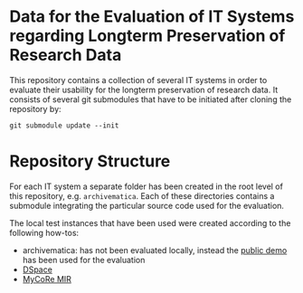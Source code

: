 # Data for the Evaluation of IT Systems regarding Longterm Preservation of Research Data

This repository contains a collection of several IT systems in order to evaluate their usability for the longterm preservation of research data.
It consists of several git submodules that have to be initiated after cloning the repository by:

```
git submodule update --init
```

# Repository Structure

For each IT system a separate folder has been created in the root level of this repository, e.g. `archivematica`.
Each of these directories contains a submodule integrating the particular source code used for the evaluation.

The local test instances that have been used were created according to the following how-tos:

* archivematica: has not been evaluated locally, instead the [public demo](https://sandbox.archivematica.org/administration/accounts/login/) has been used for the evaluation
* [DSpace](https://wiki.lyrasis.org/display/DSPACE/Try+out+DSpace+7#TryoutDSpace7-InstallviaDocker)
* [MyCoRe MIR](mycore/mir/README.md)